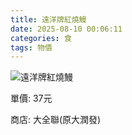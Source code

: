 ```yaml
---
title: 遠洋牌紅燒鰻
date: 2025-08-10 00:06:11
categories: 食
tags: 物價
---
```


![遠洋牌紅燒鰻](/images/2025/08/20250809_232749.jpg)

單價: 37元

商店: 大全聯(原大潤發)
